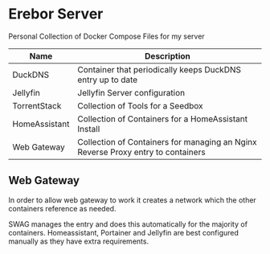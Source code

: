 # Erebor Server

Personal Collection of Docker Compose Files for my server

| Name | Description |
|------|-------------|
| DuckDNS | Container that periodically keeps DuckDNS entry up to date |
| Jellyfin | Jellyfin Server configuration |
| TorrentStack | Collection of Tools for a Seedbox |
| HomeAssistant | Collection of Containers for a HomeAssistant Install |
| Web Gateway | Collection of Containers for managing an Nginx Reverse Proxy entry to containers |

## Web Gateway

In order to allow web gateway to work it creates a network which the other containers reference as needed.

SWAG manages the entry and does this automatically for the majority of containers. Homeassistant, Portainer and Jellyfin are best configured manually as they have extra requirements.